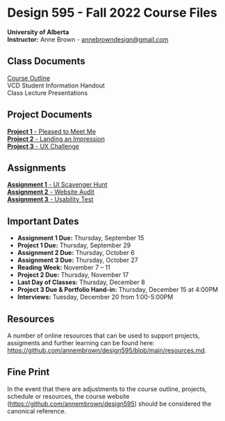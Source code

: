 # Design 595 - Fall 2022 Course Files
**University of Alberta** <br>
**Instructor:** Anne Brown - annebrowndesign@gmail.com

## Class Documents 
[Course Outline](https://github.com/annembrown/design595/blob/main/coure_outline.md) <br>
VCD Student Information Handout <br>
Class Lecture Presentations

## Project Documents 
[**Project 1** - Pleased to Meet Me](https://github.com/annembrown/design595/blob/main/project1.md) <br>
[**Project 2** - Landing an Impression](https://github.com/annembrown/design595/blob/main/project2.md) <br>
[**Project 3** - UX Challenge](https://github.com/annembrown/design595/blob/main/project3.md) <br>

## Assignments 
[**Assignment 1** - UI Scavenger Hunt](https://github.com/annembrown/design595/blob/main/assignment1.md) <br>
[**Assignment 2** - Website Audit](https://github.com/annembrown/design595/blob/main/assignment2.md) <br>
[**Assignment 3** - Usability Test](https://github.com/annembrown/design595/blob/main/assignment3.md) <br>

## Important Dates  
- **Assignment 1 Due:** Thursday, September 15<br>
- **Project 1 Due:** Thursday, September 29 <br>
- **Assignment 2 Due:** Thursday, October 6<br>
- **Assignment 3 Due:** Thursday, October 27<br>
- **Reading Week:** November 7 – 11 <br>
- **Project 2 Due:** Thursday, November 17<br> 
- **Last Day of Classes:** Thursday, December 8 <br>
- **Project 3 Due & Portfolio Hand-in:** Thursday, December 15 at 4:00PM <br>
- **Interviews:** Tuesday, December 20 from 1:00-5:00PM <br>

## Resources
A number of online resources that can be used to support projects, assigments and further learning can be found here: https://github.com/annembrown/design595/blob/main/resources.md.

## Fine Print 
In the event that there are adjustments to the course outline, projects, schedule or resources, the course website (https://github.com/annembrown/design595) should be considered the canonical reference.
